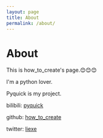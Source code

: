 ```yaml
---
layout: page
title: About
permalink: /about/
---
```


# About
This is how_to_create's page.😊😊😊

I'm a python lover.

Pyquick is my project.

bilibili: [pyquick](https://space.bilibili.com/2035328278)

github: [how_to_create](https://github.com/githubtohaoyangli)

twitter: [liexe](https://x.com/exe258011)